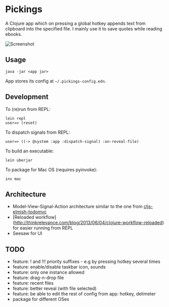 # Pickings

A Clojure app which on pressing a global hotkey appends text from clipboard into the specified file.
I mainly use it to save quotes while reading ebooks.

![Screenshot](http://i.imgur.com/2TB9j6W.png)

## Usage

    java -jar <app jar>
    
App stores its config at `~/.pickings-config.edn`.

## Development

To (re)run from REPL:

    lein repl
    user=> (reset)

To dispatch signals from REPL:

    user=> ((-> @system :app :dispatch-signal) :on-reveal-file)

To build an executable:

    lein uberjar

To package for Mac OS (requires pyinvoke):

    inv mac
    
## Architecture

- Model-View-Signal-Action architecture similar to the one from [cljs-elmish-todomvc](https://github.com/metametadata/cljs-elmish-todomvc)
- [Reloaded workflow] (http://thinkrelevance.com/blog/2013/06/04/clojure-workflow-reloaded) for easier running from REPL
- Seesaw for UI

## TODO

- feature: ! and !!! priority suffixes - e.g by pressing hotkey several times
- feature: enable/disable taskbar icon, sounds
- feature: only one instance allowed
- feature: drag-n-drop file
- feature: recent files
- feature: better reveal (with file selected)
- feature: be able to edit the rest of config from app: hotkey, delimeter
- package for different OSes
